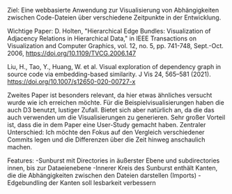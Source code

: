 Ziel:
Eine webbasierte Anwendung zur Visualisierung von Abhängigkeiten zwischen Code-Dateien über verschiedene Zeitpunkte in der Entwicklung.

Wichtige Paper:
D. Holten, "Hierarchical Edge Bundles: Visualization of Adjacency Relations in Hierarchical Data," in IEEE Transactions on Visualization and Computer Graphics, vol. 12, no. 5, pp. 741-748, Sept.-Oct. 2006, https://doi.org/10.1109/TVCG.2006.147

Liu, H., Tao, Y., Huang, W. et al. Visual exploration of dependency graph in source code via embedding-based similarity. J Vis 24, 565–581 (2021). https://doi.org/10.1007/s12650-020-00727-x


Zweites Paper ist besonders relevant, da hier etwas ähnliches versucht wurde wie ich erreichen möchte.
Für die Beispielvisualisierungen haben die auch D3 benutzt, lustiger Zufall. Bietet sich aber natürlich an, da die das auch verwenden um die Visualisierungen zu generieren. Sehr großer Vorteil ist, dass die in dem Paper eine User-Study gemacht haben.
Zentraler Unterschied: Ich möchte den Fokus auf den Vergleich verschiedener Commits legen und die Differenzen über die Zeit hinweg anschaulich machen.

Features:
-Sunburst mit Directories in äußerster Ebene und subdirectories innen, bis zur Dataeienebene
-Innerer Kreis des Sunburst enthält Kanten, die die Abhängigkeiten zwischen den Dateien darstellen (Imports)
-Edgebundling der Kanten soll lesbarkeit verbessern


